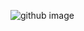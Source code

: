 ![github image](https://camo.githubusercontent.com/14628da9e3f076db3d0f3e3916e47dd707493ed4/68747470733a2f2f6f63746f6465782e6769746875622e636f6d2f696d616765732f50726f666573736f72746f6361745f76322e706e67)
